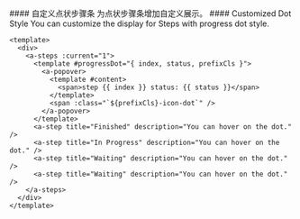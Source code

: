 <cn>
#### 自定义点状步骤条
为点状步骤条增加自定义展示。
</cn>

<us>
#### Customized Dot Style
You can customize the display for Steps with progress dot style.
</us>

```vue
<template>
  <div>
    <a-steps :current="1">
      <template #progressDot="{ index, status, prefixCls }">
        <a-popover>
          <template #content>
            <span>step {{ index }} status: {{ status }}</span>
          </template>
          <span :class="`${prefixCls}-icon-dot`" />
        </a-popover>
      </template>
      <a-step title="Finished" description="You can hover on the dot." />
      <a-step title="In Progress" description="You can hover on the dot." />
      <a-step title="Waiting" description="You can hover on the dot." />
      <a-step title="Waiting" description="You can hover on the dot." />
    </a-steps>
  </div>
</template>
```
